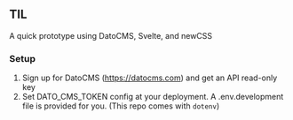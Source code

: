 ## TIL

A quick prototype using DatoCMS, Svelte, and newCSS

### Setup

1. Sign up for DatoCMS (https://datocms.com) and get an API read-only key
2. Set DATO_CMS_TOKEN config at your deployment. A .env.development file is provided for you. (This repo comes with `dotenv`)
